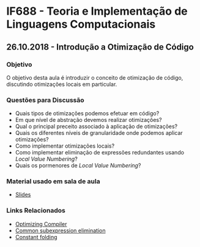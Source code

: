 # IF688 - Teoria e Implementação de Linguagens Computacionais

## 26.10.2018 - Introdução a Otimização de Código

### Objetivo

O objetivo desta aula é introduzir o conceito de otimização de código, discutindo otimizações locais em particular.

### Questões para Discussão

- Quais tipos de otimizações podemos efetuar em código? 
- Em que nível de abstração devemos realizar otimizações? 
- Qual o principal preceito associado à aplicação de otimizações? 
- Quais os diferentes níveis de granularidade onde podemos aplicar otimizações? 
- Como implementar otimizações locais? 
- Como implementar eliminação de expressões redundantes usando _Local Value Numbering_?
- Quais os pormenores de _Local Value Numbering_?

### Material usado em sala de aula

- [Slides](https://drive.google.com/open?id=16gx_YFTgLuW8FrOZbBK3s_ry99A6_-fS)

### Links Relacionados

- [Optimizing Compiler](https://en.wikipedia.org/wiki/Optimizing_compiler)
- [Common subexpression elimination](https://en.wikipedia.org/wiki/Common_subexpression_elimination)
- [Constant folding](https://en.wikipedia.org/wiki/Constant_folding)